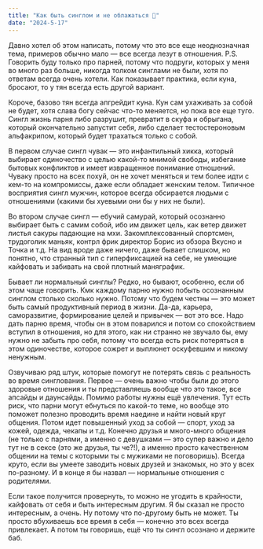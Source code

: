 ```yaml
---
title: "Как быть синглом и не облажаться 🗿"
date: "2024-5-17"
---
```


Давно хотел об этом написать, потому что это все еще неоднозначная тема, примеров обычно мало — все всегда лезут в отношения. P.S. Говорить буду только про парней, потому что подруги, которых у меня во много раз больше, никогда толком синглами не были, хотя по ответам всегда очень хотели. Как показывает практика, если куна, бросают, то у тян всегда есть другой вариант.

Короче, базово тян всегда апгрейдит куна. Кун сам ухаживать за собой не будет, хотя слава богу сейчас что-то меняется, но пока все еще туго. Сингл жизнь парня либо разрушит, превратит в скуфа и обрыгана, который окончательно запустит себя, либо сделает тестостероновым альфакрипом, который будет трахаться только с собой. 

В первом случае сингл чувак — это инфантильный хикка, который выбирает одиночество с целью какой-то мнимой свободы, избегание бытовых конфликтов и имеет извращенное понимание отношений. Чуваку просто на всех похуй, он не хочет меняться и тем более идти с кем-то на компромиссы, даже если обладает женским телом. Типичное восприятия сингл мужчин, которое всегда обсирается людьми с отношениями (какими бы хуевыми они бы у них не были). 

Во втором случае сингл — ебучий самурай, который осознанно выбирает быть с самим собой, ибо им движет цель, как ветер движет листья сакуры падающие на мхи. Закомплексованный спортсмен, трудоголик маньяк, контрл фрик директор Борис из обзора Вкусно и Точка и т.д. На вид вроде даже ничего, даже бывает слишком, но понятно, что странный тип с гиперфиксацией на себе, не умеющие кайфовать и забивать на свой плотный маняграфик.

Бывает ли нормальный синглы? Редко, но бывают, особенно, если об этом чаще говорить. Кмк каждому парню нужно побыть осознанным синглом столько сколько нужно. Потому что будем честны — это может быть самый продуктивный период в жизни. Да-да, карьера, саморазвитие, формирование целей и привычек — вот это все. Надо дать парню время, чтобы он в этом поварился и потом со спокойствием вступил в отношения, но для этого, как ни странно не звучало бы, ему нужно не забыть про себя, потому что всегда есть риск потеряться в этом одиночестве, которое сожрет и выплюнет оскуфевшим и никому ненужным.

Озвучиваю ряд штук, которые помогут не потерять связь с реальность во время синглования. Первое — очень важно чтобы были до этого здоровые отношения и ты представляешь вообще что это такое, все апсайды и даунсайды. Помимо работы нужны ещё увлечения. Тут есть риск, что парни могут ебнуться по какой-то теме, но вообще это поможет полезно проводить время наедине и найти новый круг общения. Потом идет повышенный уход за собой — спорт, уход за кожей, одежда, чекапы и т.д. Конечно друзья и много-много общения (не только с парнями, а именно с девушками — это супер важно и дело тут не в сексе (это же друзья, ты че?!), а именно просто качественном общении на темы с которыми ты с мужиками не поговоришь). Всегда круто, если вы умеете заводить новых друзей и знакомых, но это у всех по-разному. И в конце я бы назвал — нормальные отношения с родителями. 

Если такое получится провернуть, то можно не угодить в крайности, кайфовать от себя и быть интересным другим. Я бы сказал не просто интересным, а очень. Ну потому что по-другому быть не может. Ты просто вбухиваешь все время в себя — конечно это всех всегда привлекает. А потом ты говоришь, ещё что ты сингл осознано и держите баб.